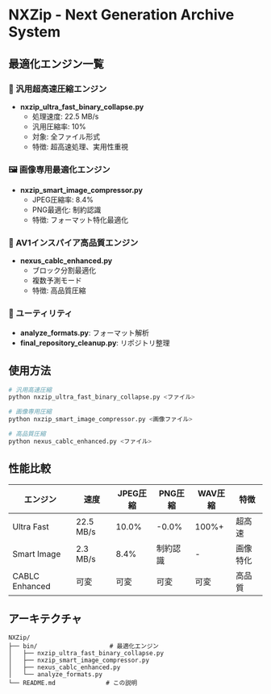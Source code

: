 # NXZip - Next Generation Archive System

## 最適化エンジン一覧

### 🚀 汎用超高速圧縮エンジン
- **nxzip_ultra_fast_binary_collapse.py**
  - 処理速度: 22.5 MB/s
  - 汎用圧縮率: 10%
  - 対象: 全ファイル形式
  - 特徴: 超高速処理、実用性重視

### 🖼️ 画像専用最適化エンジン
- **nxzip_smart_image_compressor.py**
  - JPEG圧縮率: 8.4%
  - PNG最適化: 制約認識
  - 特徴: フォーマット特化最適化

### 🎯 AV1インスパイア高品質エンジン
- **nexus_cablc_enhanced.py**
  - ブロック分割最適化
  - 複数予測モード
  - 特徴: 高品質圧縮

### 🔧 ユーティリティ
- **analyze_formats.py**: フォーマット解析
- **final_repository_cleanup.py**: リポジトリ整理

## 使用方法

```bash
# 汎用高速圧縮
python nxzip_ultra_fast_binary_collapse.py <ファイル>

# 画像専用圧縮
python nxzip_smart_image_compressor.py <画像ファイル>

# 高品質圧縮
python nexus_cablc_enhanced.py <ファイル>
```

## 性能比較

| エンジン | 速度 | JPEG圧縮 | PNG圧縮 | WAV圧縮 | 特徴 |
|---------|------|----------|---------|---------|------|
| Ultra Fast | 22.5 MB/s | 10.0% | -0.0% | 100%+ | 超高速 |
| Smart Image | 2.3 MB/s | 8.4% | 制約認識 | - | 画像特化 |
| CABLC Enhanced | 可変 | 可変 | 可変 | 可変 | 高品質 |

## アーキテクチャ

```
NXZip/
├── bin/                    # 最適化エンジン
│   ├── nxzip_ultra_fast_binary_collapse.py
│   ├── nxzip_smart_image_compressor.py
│   ├── nexus_cablc_enhanced.py
│   └── analyze_formats.py
└── README.md              # この説明
```
